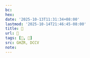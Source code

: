 ```yaml
---
bc:
hex:
date: '2025-10-13T11:31:34+08:00'
lastmod: '2025-10-14T21:46:45-08:00'
title: 󰩻
url: 󰩻
tags: [𧝆, 𧝆]
src: GHZR, DCCV
note:
---
```

